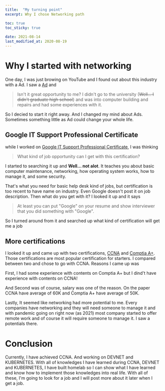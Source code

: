 ```yaml
---
title:  "My turning point"
excerpt: Why I chose Networking path

toc: true
toc_sticky: true
 
date: 2021-08-14
last_modified_at: 2020-08-19
---
```



# Why I started with networking
One day, I was just browing on YouTube and I found out about this industry with a Ad. I saw a [Ad](https://youtu.be/VMcvOVTXAZc) and

>Isn't it great opportunity to me? I didn't go to the university (<del>Well... I didn't graduate high school</del>) and was into computer building and repairs and had some experiences with it.

So I decied to start it right away. And I changed my mind about Ads. Sometimes something little as Ad could change your whole life.


## Google IT Support Professional Certificate
while I worked on [Google IT Support Professional Certificate](https://www.coursera.org/professional-certificates/google-it-support?utm_source=yt&utm_medium=social&utm_campaign=channel&utm_content=google), I was thinking 

>What kind of job opportunity can I get with this certification?

I started to searching it up and **Well... not alot**. It teaches you about basic computer maintenance, networking, how operating system works, how to manage it, and some security.

That's what you need for basic help desk kind of jobs, but certification is too recent to have name on industry. Even Google doesn't post it on job description. Then what do you get with it? I looked it up and it says 

>At least you can put "Google" on your resume and show interviewer that you did something with "Google".

So I turned around from it and searched up what kind of certification will get me a job


## More certifications
I looked it up and came up with two certifications, [CCNA](https://www.cisco.com/c/en/us/training-events/training-certifications/certifications/associate/ccna.html) and [Comptia A+](https://www.comptia.org/certifications/a). Those certifications are most popular certification for starters. I compared between two and chose to go with CCNA. Reasons I came up was 

First, I had some experience with contents on Comptia A+ but I dind't have experience with contents on CCNA! 

And Second was of course, salary was one of the reason. On the paper CCNA have average of 60K and Comptia A+ have average of 50K. 

Lastly, It seemed like networking had more potential to me. Every companies have networking and they will need someone to manage it and with pandemic  going on right now (as 2021) most company started to offer remote work and of course it will require someone to manage it. I saw a potentials there.

# Conclusion
Currently, I have achieved CCNA. And working on DEVNET and KUBERNETES. With all of knowledges I have learned during CCNA, DEVNET and KUBERNETES, I have built homelab so I can show what I have learned and know how to implement those knowledges into real life. With all of these, I'm going to look for a job and I will post more about it later when I get a job.